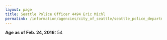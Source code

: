 ```yaml
---
layout: page
title: Seattle Police Officer 4494 Eric Michl
permalink: /information/agencies/city_of_seattle/seattle_police_department/copbook/4494/
---
```


**Age as of Feb. 24, 2016:** 54
